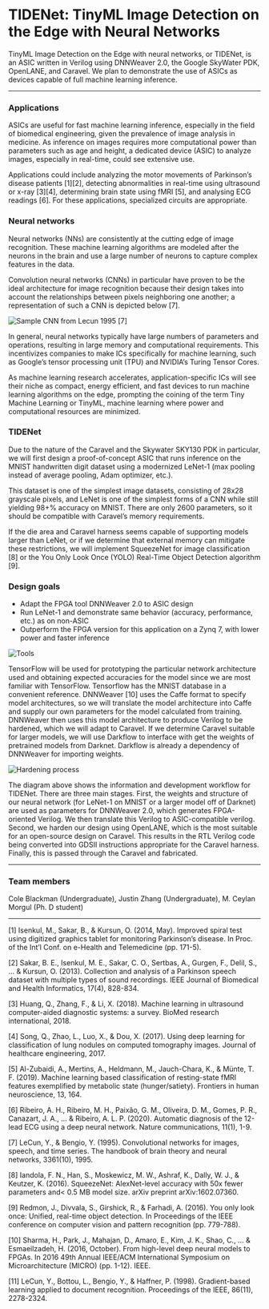 # TIDENet: TinyML Image Detection on the Edge with Neural Networks

TinyML Image Detection on the Edge with neural networks, or TIDENet, is an ASIC written in Verilog using DNNWeaver 2.0, the Google SkyWater PDK, OpenLANE, and Caravel. We plan to demonstrate the use of ASICs as devices capable of full machine learning inference.

---

### Applications
ASICs are useful for fast machine learning inference, especially in the field of biomedical engineering, given the prevalence of image analysis in medicine. As inference on images requires more computational power than parameters such as age and height, a dedicated device (ASIC) to analyze images, especially in real-time, could see extensive use. 

Applications could include analyzing the motor movements of Parkinson’s disease patients [1][2], detecting abnormalities in real-time using ultrasound or x-ray [3][4], determining brain state using fMRI [5], and analysing ECG readings [6]. For these applications, specialized circuits are appropriate.

### Neural networks
Neural networks (NNs) are consistently at the cutting edge of image recognition. These machine learning algorithms are modeled after the neurons in the brain and use a large number of neurons to capture complex features in the data. 

Convolution neural networks (CNNs) in particular have proven to be the ideal architecture for image recognition because their design takes into account the relationships between pixels neighboring one another; a representation of such a CNN is depicted below [7]. 

![Sample CNN from Lecun 1995 [7]](https://user-images.githubusercontent.com/76919968/127718007-4b3ea357-2ecc-43e7-99fa-588ec0dfb2d8.png)

In general, neural networks typically have large numbers of parameters and operations, resulting in large memory and computational requirements. This incentivizes companies to make ICs specifically for machine learning, such as Google’s tensor processing unit (TPU) and NVIDIA’s Turing Tensor Cores. 

As machine learning research accelerates, application-specific ICs will see their niche as compact, energy efficient, and fast devices to run machine learning algorithms on the edge, prompting the coining of the term Tiny Machine Learning or TinyML, machine learning where power and computational resources are minimized. 

### TIDENet
Due to the nature of the Caravel and the Skywater SKY130 PDK in particular, we will first design a proof-of-concept ASIC that runs inference on the MNIST handwritten digit dataset using a modernized LeNet-1 (max pooling instead of average pooling, Adam optimizer, etc.). 

This dataset is one of the simplest image datasets, consisting of 28x28 grayscale pixels, and LeNet is one of the simplest forms of a CNN while still yielding 98+% accuracy on MNIST. There are only 2600 parameters, so it should be compatible with Caravel’s memory requirements. 

If the die area and Caravel harness seems capable of supporting models larger than LeNet, or if we determine that external memory can mitigate these restrictions, we will implement SqueezeNet for image classification [8] or the You Only Look Once (YOLO) Real-Time Object Detection algorithm [9].

### Design goals
 - Adapt the FPGA tool DNNWeaver 2.0 to ASIC design
 - Run LeNet-1 and demonstrate same behavior (accuracy, performance, etc.) as on non-ASIC
 - Outperform the FPGA version for this application on a Zynq 7, with lower power and faster inference

![Tools](https://user-images.githubusercontent.com/76919968/127719155-3585117d-af65-4d23-961d-7011a44594ee.png)


TensorFlow will be used for prototyping the particular network architecture used and obtaining expected accuracies for the model since we are most familiar with TensorFlow. Tensorflow has the MNIST database in a convenient reference. DNNWeaver [10]
uses the Caffe format to specify model architectures, so we will translate the model architecture into Caffe and supply our own parameters for the model calculated from training. DNNWeaver then uses this model architecture to produce Verilog to be hardened, which we will adapt to Caravel. If we determine Caravel suitable for larger models, we will use Darkflow to interface with get the weights of pretrained models from Darknet. Darkflow is already a dependency of DNNWeaver for importing weights.

![Hardening process](https://user-images.githubusercontent.com/20258533/127681956-1283058e-9603-4bfb-97cd-02227f20dafa.png)

The diagram above shows the information and development workflow for TIDENet. There are three main stages. First, the weights and structure of our neural network (for LeNet-1 on MNIST or a larger model off of Darknet) are used as parameters for DNNWeaver 2.0, which generates FPGA-oriented Verilog. We then translate this Verilog to ASIC-compatible verilog. Second, we harden our design using OpenLANE, which is the most suitable for an open-source design on Caravel. This results in the RTL Verilog code being converted into GDSII instructions appropriate for the Caravel harness. Finally, this is passed through the Caravel and fabricated.

---

### Team members
Cole Blackman (Undergraduate), Justin Zhang (Undergraduate), M. Ceylan Morgul (Ph. D student)

---
[1] Isenkul, M., Sakar, B., & Kursun, O. (2014, May). Improved spiral test using digitized graphics tablet for monitoring Parkinson’s disease. In Proc. of the Int’l Conf. on e-Health and Telemedicine (pp. 171-5).

[2] Sakar, B. E., Isenkul, M. E., Sakar, C. O., Sertbas, A., Gurgen, F., Delil, S., ... & Kursun, O. (2013). Collection and analysis of a Parkinson speech dataset with multiple types of sound recordings. IEEE Journal of Biomedical and Health Informatics, 17(4), 828-834.

[3] Huang, Q., Zhang, F., & Li, X. (2018). Machine learning in ultrasound computer-aided diagnostic systems: a survey. BioMed research international, 2018.

[4] Song, Q., Zhao, L., Luo, X., & Dou, X. (2017). Using deep learning for classification of lung nodules on computed tomography images. Journal of healthcare engineering, 2017.

[5] Al-Zubaidi, A., Mertins, A., Heldmann, M., Jauch-Chara, K., & Münte, T. F. (2019). Machine learning based classification of resting-state fMRI features exemplified by metabolic state (hunger/satiety). Frontiers in human neuroscience, 13, 164.

[6] Ribeiro, A. H., Ribeiro, M. H., Paixão, G. M., Oliveira, D. M., Gomes, P. R., Canazart, J. A., ... & Ribeiro, A. L. P. (2020). Automatic diagnosis of the 12-lead ECG using a deep neural network. Nature communications, 11(1), 1-9.

[7] LeCun, Y., & Bengio, Y. (1995). Convolutional networks for images, speech, and time series. The handbook of brain theory and neural networks, 3361(10), 1995.

[8] Iandola, F. N., Han, S., Moskewicz, M. W., Ashraf, K., Dally, W. J., & Keutzer, K. (2016). SqueezeNet: AlexNet-level accuracy with 50x fewer parameters and< 0.5 MB model size. arXiv preprint arXiv:1602.07360.

[9] Redmon, J., Divvala, S., Girshick, R., & Farhadi, A. (2016). You only look once: Unified, real-time object detection. In Proceedings of the IEEE conference on computer vision and pattern recognition (pp. 779-788).

[10] Sharma, H., Park, J., Mahajan, D., Amaro, E., Kim, J. K., Shao, C., ... & Esmaeilzadeh, H. (2016, October). From high-level deep neural models to FPGAs. In 2016 49th Annual IEEE/ACM International Symposium on Microarchitecture (MICRO) (pp. 1-12). IEEE.

[11] LeCun, Y., Bottou, L., Bengio, Y., & Haffner, P. (1998). Gradient-based learning applied to document recognition. Proceedings of the IEEE, 86(11), 2278-2324.

